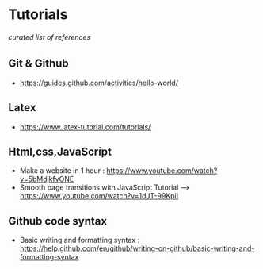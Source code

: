 # Tutorials
###### curated list of references

## Git & Github
- https://guides.github.com/activities/hello-world/
## Latex
- https://www.latex-tutorial.com/tutorials/
## Html,css,JavaScript
- Make a website in 1 hour : https://www.youtube.com/watch?v=5bMdjkfvONE
- Smooth page transitions with JavaScript Tutorial -->
https://www.youtube.com/watch?v=1dJT-99KpiI

## Github code syntax
- Basic writing and formatting syntax : https://help.github.com/en/github/writing-on-github/basic-writing-and-formatting-syntax
